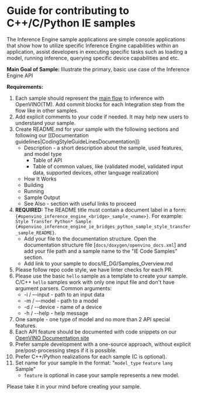 #  Guide for contributing to C++/C/Python IE samples

The Inference Engine sample applications are simple console applications that show how to utilize specific Inference Engine capabilities within an application, assist developers in executing specific tasks such as loading a model, running inference, querying specific device capabilities and etc.

**Main Goal of Sample:** Illustrate the primary, basic use case of the Inference Engine API

**Requirements:**
1. Each sample should represent the [main flow](https://docs.openvinotoolkit.org/latest/openvino_docs_IE_DG_Integrate_with_customer_application_new_API.html) to inference with OpenVINO(TM). Add commit blocks for each Integration step from the flow like in other samples.
2. Add explicit comments to your code if needed. It may help new users to understand your sample.
3. Create README.md for your sample with the following sections and following our [[Documentation guidelines|CodingStyleGuideLinesDocumentation]]:
   * Description - a short description about the sample, used features, and model type
      * Table of API
      * Table of common values, like (validated model, validated input data, supported devices, other language realization)
   * How It Works
   * Building
   * Running
   * Sample Output
   * See Also - section with useful links to proceed
4. **REQUIRED:** The README title must contain a document label in a form: `{#openvino_inference_engine_<bridge>_sample_<name>}`. For example: `Style Transfer Python* Sample {#openvino_inference_engine_ie_bridges_python_sample_style_transfer_sample_README}`.
   * Add your file to the documentation structure. Open the documentation structure file [`docs/doxygen/openvino_docs.xml`] and add your file path and a sample name to the "IE Code Samples" section.
   * Add link to your sample to docs/IE_DG/Samples_Overview.md 
5. Please follow repo code style, we have linter checks for each PR.
6. Please use the basic `hello` sample as a template to create your sample. C/C++ `hello` samples work with only one input file and don't have argument parsers. Common arguments:
      * -i / –-input      - path to an input data
      * -m / –-model      -  path to a model
      * -d / --device     - name of a device
      * -h / --help       - help message 
7. One sample - one type of model and no more than 2 API special features.
8. Each API feature should be documented with code snippets on our [OpenVINO Documentation site](https://docs.openvinotoolkit.org/)
9. Prefer sample development with a one-source approach, without explicit pre/post-processing steps if it is possible.
10. Prefer C++/Python realizations for each sample (C is optional).
11. Set name for your sample in the format: "`model_type` `feature` `lang` Sample"
     - `feature` is optional in case your sample represents a new model.

Please take it in your mind before creating your sample.

 